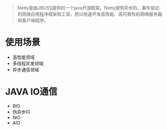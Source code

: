 >Netty是由JBOSS提供的一个java开源框架。Netty提供异步的、事件驱动的网络应用程序框架和工具，用以快速开发高性能、高可靠性的网络服务器和客户端程序。

# 使用场景

- 高性能领域
- 多线程并发领域    
- 异步通信领域

# JAVA IO通信

- BIO
- 伪异步IO
- NIO
- AIO



